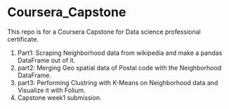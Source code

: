 # Coursera_Capstone
This repo is for a Coursera Capstone for Data science professional certificate.

1. Part1: Scraping Neighborhood data from wikipedia and make a pandas DataFrame out of it.
2. part2: Merging Geo spatial data of Postal code with the Neighborhood DataFrame.
3. part3: Performing Clustring with K-Means on Neighborhood data and Visualize it with Folium.
4. Capstone week1 submission.

